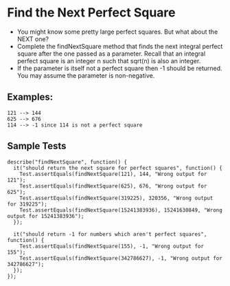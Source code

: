 # Find the Next Perfect Square

- You might know some pretty large perfect squares. But what about the NEXT one?
- Complete the findNextSquare method that finds the next integral perfect square after the one passed as a parameter. Recall that an integral perfect square is an integer n such that sqrt(n) is also an integer.
- If the parameter is itself not a perfect square then -1 should be returned. You may assume the parameter is non-negative.

## Examples:

```
121 --> 144
625 --> 676
114 --> -1 since 114 is not a perfect square
```

## Sample Tests

```
describe("findNextSquare", function() {
  it("should return the next square for perfect squares", function() {
    Test.assertEquals(findNextSquare(121), 144, "Wrong output for 121");
    Test.assertEquals(findNextSquare(625), 676, "Wrong output for 625");
    Test.assertEquals(findNextSquare(319225), 320356, "Wrong output for 319225");
    Test.assertEquals(findNextSquare(15241383936), 15241630849, "Wrong output for 15241383936");
  });

  it("should return -1 for numbers which aren't perfect squares", function() {
    Test.assertEquals(findNextSquare(155), -1, "Wrong output for 155");
    Test.assertEquals(findNextSquare(342786627), -1, "Wrong output for 342786627");
  });
});
```

